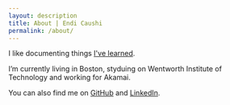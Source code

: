 ```yaml
---
layout: description
title: About | Endi Caushi
permalink: /about/
---
```


I like documenting things [I've learned](/blog).

I’m currently living in Boston, styduing on Wentworth Institute of Technology and working for Akamai.

You can also find me on [GitHub](https://github.com/mrendi29) and [LinkedIn](https://www.linkedin.com/in/endicaushi/).

